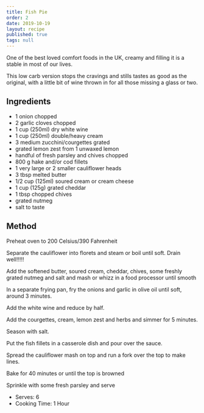 ```yaml
---
title: Fish Pie
order: 2
date: 2019-10-19
layout: recipe
published: true
tags: null
---
```

One of the best loved comfort foods in the UK, creamy and filling it is a stable in most of our lives.

This low carb version stops the cravings and stills tastes as good as the original, with a little bit of wine thrown in for all those missing a glass or two.



## **Ingredients**

* 1 onion chopped
* 2 garlic cloves chopped
* 1 cup (250ml) dry white wine
* 1 cup (250ml) double/heavy cream
* 3 medium zucchini/courgettes grated
* grated lemon zest from 1 unwaxed lemon
* handful of fresh parsley and chives chopped
* 800 g hake and/or cod fillets
* 1 very large or 2 smaller cauliflower heads
* 3 tbsp melted butter
* 1/2 cup (125ml) soured cream or cream cheese
* 1 cup (125g) grated cheddar
* 1 tbsp chopped chives
* grated nutmeg
* salt to taste



## Method

Preheat oven to 200 Celsius/390 Fahrenheit

Separate the cauliflower into florets and steam or boil until soft. Drain well!!!!!

Add the softened butter, soured cream, cheddar, chives, some freshly grated nutmeg and salt and mash or whizz in a food processor until smooth

In a separate frying pan, fry the onions and garlic in olive oil until soft, around 3 minutes.

Add the white wine and reduce by half.

Add the courgettes, cream, lemon zest and herbs and simmer for 5 minutes.

Season with salt.

Put the fish fillets in a casserole dish and pour over the sauce.

Spread the cauliflower mash on top and run a fork over the top to make lines.

Bake for 40 minutes or until the top is browned

Sprinkle with some fresh parsley and serve



* Serves: 6
* Cooking Time: 1 Hour